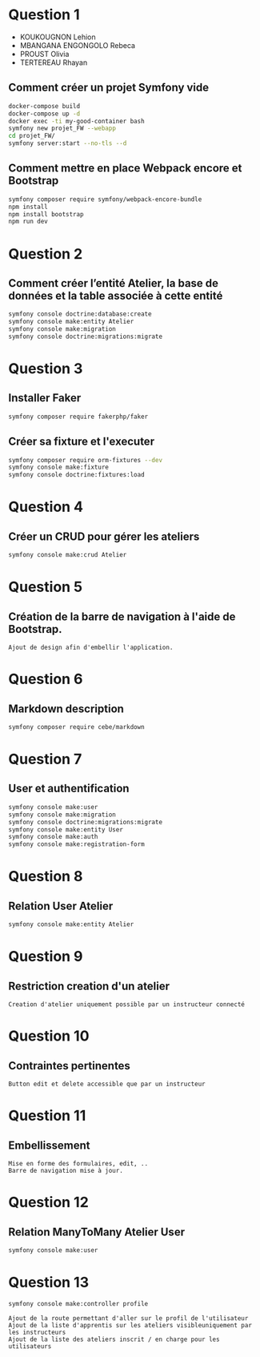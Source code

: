 # Question 1

- KOUKOUGNON Lehion
- MBANGANA ENGONGOLO Rebeca
- PROUST Olivia
- TERTEREAU Rhayan

## Comment créer un projet Symfony vide
```bash
docker-compose build
docker-compose up -d
docker exec -ti my-good-container bash
symfony new projet_FW --webapp
cd projet_FW/
symfony server:start --no-tls --d
```

## Comment mettre en place Webpack encore et Bootstrap

```bash
symfony composer require symfony/webpack-encore-bundle
npm install
npm install bootstrap
npm run dev
```

# Question 2

## Comment créer l’entité Atelier, la base de données et la table associée à cette entité
```bash
symfony console doctrine:database:create
symfony console make:entity Atelier
symfony console make:migration
symfony console doctrine:migrations:migrate
```

# Question 3

## Installer Faker
```bash
symfony composer require fakerphp/faker
```

## Créer sa fixture et l'executer
```bash
symfony composer require orm-fixtures --dev
symfony console make:fixture
symfony console doctrine:fixtures:load
```

# Question 4

## Créer un CRUD pour gérer les ateliers
```bash
symfony console make:crud Atelier
```

# Question 5 

## Création de la barre de navigation à l'aide de Bootstrap. 
   ```
   Ajout de design afin d'embellir l'application. 
   ```

# Question 6

## Markdown description
```bash
symfony composer require cebe/markdown
```

# Question 7

## User et authentification
```bash
symfony console make:user
symfony console make:migration
symfony console doctrine:migrations:migrate
symfony console make:entity User
symfony console make:auth
symfony console make:registration-form
```

# Question 8

## Relation User Atelier
```bash
symfony console make:entity Atelier
```

# Question 9

## Restriction creation d'un atelier
```
Creation d'atelier uniquement possible par un instructeur connecté
```

# Question 10

## Contraintes pertinentes
```
Button edit et delete accessible que par un instructeur
```

# Question 11

## Embellissement
```
Mise en forme des formulaires, edit, ..
Barre de navigation mise à jour.
```

# Question 12

## Relation ManyToMany Atelier User

```bash
symfony console make:user
```

# Question 13
 ```bash
 symfony console make:controller profile
 ```

```
Ajout de la route permettant d'aller sur le profil de l'utilisateur
Ajout de la liste d'apprentis sur les ateliers visibleuniquement par les instructeurs
Ajout de la liste des ateliers inscrit / en charge pour les utilisateurs
```